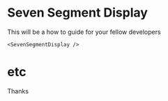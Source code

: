 Seven Segment Display
====

This will be a how to guide for your fellow developers

```
<SevenSegmentDisplay />
```

etc
===

Thanks
